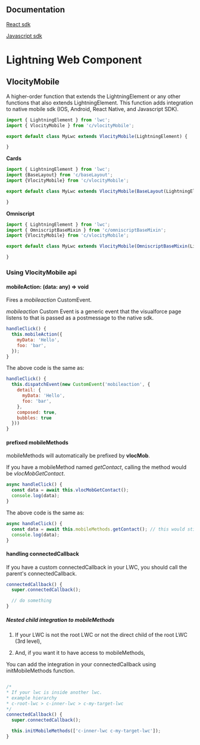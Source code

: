 ## Documentation

[React sdk](/lib/react/)

[Javascript sdk](/lib/javascript/)

# Lightning Web Component

## VlocityMobile

A higher-order function that extends the LightningElement or any other functions that also extends LightningElement. This function adds integration to native mobile sdk (IOS, Android, React Native, and Javascript SDK).


```javascript
import { LightningElement } from 'lwc';
import { VlocityMobile } from 'c/vlocityMobile';

export default class MyLwc extends VlocityMobile(LightningElement) {

}

```

**Cards**
```javascript
import { LightningElement } from 'lwc';
import {BaseLayout} from 'c/baseLayout';
import {VlocityMobile} from 'c/vlocityMobile';

export default class MyLwc extends VlocityMobile(BaseLayout(LightningElement)) {

}
```

**Omniscript**
```javascript
import { LightningElement } from 'lwc';
import { OmniscriptBaseMixin } from 'c/omniscriptBaseMixin';
import {VlocityMobile} from 'c/vlocityMobile';

export default class MyLwc extends VlocityMobile(OmniscriptBaseMixin(LightningElement)) {

}
```

### Using VlocityMobile api

#### mobileAction: (data: any) => void
Fires a *mobileaction* CustomEvent.

*mobileaction* Custom Event is a generic event that the visualforce page listens to that is passed as a postmessage to the native sdk.

```javascript
handleClick() {
  this.mobileAction({
    myData: 'Hello',
    foo: 'bar',
  });
}
```

The above code is the same as:
```javascript
handleClick() {
  this.dispatchEvent(new CustomEvent('mobileaction', {
    detail: {
      myData: 'Hello',
      foo: 'bar',
    },
    composed: true,
    bubbles: true
  }))
}
```

#### prefixed mobileMethods

mobileMethods will automatically be prefixed by **vlocMob**.

If you have a mobileMethod named *getContact*, calling the method would be *vlocMobGetContact*.

```javascript
async handleClick() {
  const data = await this.vlocMobGetContact();
  console.log(data);
}
```

The above code is the same as:
```javascript
async handleClick() {
  const data = await this.mobileMethods.getContact(); // this would still work.
  console.log(data);
}
```

#### handling connectedCallback

If you have a custom connectedCallback in your LWC, you should call the parent's connectedCallback.

```javascript
connectedCallback() {
  super.connectedCallback();

  // do something
}

```

##### Nested child integration to mobileMethods

1. If your LWC is not the root LWC or not the direct child of the root LWC (3rd level),

2. And, if you want it to have access to mobileMethods,


You can add the integration in your connectedCallback using initMobileMethods function.

```javascript

/*
* If your lwc is inside another lwc.
* example hierarchy
* c-root-lwc > c-inner-lwc > c-my-target-lwc
*/
connectedCallback() {
  super.connectedCallback();

  this.initMobileMethods(['c-inner-lwc c-my-target-lwc']);
}
```
